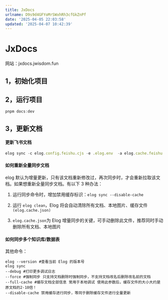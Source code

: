 ```yaml
---
title: JxDocs
urlname: D9s9d4GFYoMrSWxhRh3cfGkZnPf
date: '2025-04-05 22:03:58'
updated: '2025-04-07 10:42:39'
---
```

# JxDocs
网站：jxdocs.jwisdom.fun
## 1，初始化项目
## 2，运行项目
```typescript
pnpm docs:dev
```
## 3，更新文档
#### 更新飞书文档
```typescript
elog sync -c elog.config.feishu.cjs -e .elog.env  -a elog.cache.feishu.json
```
#### 如何重新全量同步文档
elog 默认为增量更新，只有该文档重新修改过，再次同步时，才会重新拉取该文档。如果想重新全量同步文档。有以下 3 种办法：
1. 运行同步命令时，增加禁用缓存标识：`elog sync --disable-cache`

1. 运行 `elog clean`，Elog 将会自动清除所有文档、本地图片、缓存文件`(elog.cache.json)`

1. `elog.cache.json`为 Elog 增量同步的关键，可手动删除此文件，推荐同时手动删除所有文档、本地图片

#### 如何同步多个知识库/数据表


其他命令：
```plaintext
elog --version #查看当前 Elog 的版本号
elog sync 
--debug #打印更多调试日志
--force #强制同步 只支持文档删除时强制同步，不支持文档改名后删除改名前的文档
--full-cache #缓存文档全部信息 常用于本地调试 使用此参数后，缓存文件的大小大约是原文档的2-10倍！
--disable-cache 禁用缓存进行同步，等同于删除缓存文件进行全量更新
```
